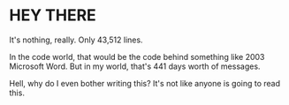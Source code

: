 # HEY THERE
It's nothing, really.  Only 43,512 lines. 

In the code world, that would be the code behind something like 2003 Microsoft Word. But in my world, that's 441 days worth of messages.


Hell, why do I even bother writing this? It's not like anyone is going to read this. 